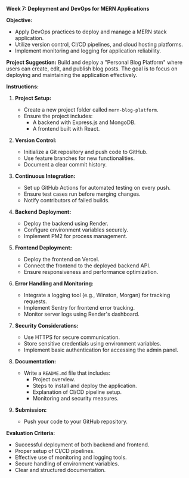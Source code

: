 
**Week 7: Deployment and DevOps for MERN Applications**

**Objective:**

- Apply DevOps practices to deploy and manage a MERN stack application.
- Utilize version control, CI/CD pipelines, and cloud hosting platforms.
- Implement monitoring and logging for application reliability.

**Project Suggestion:** Build and deploy a "Personal Blog Platform" where users can create, edit, and publish blog posts. The goal is to focus on deploying and maintaining the application effectively.

**Instructions:**

1. **Project Setup:**
   - Create a new project folder called `mern-blog-platform`.
   - Ensure the project includes:
     - A backend with Express.js and MongoDB.
     - A frontend built with React.
   
2. **Version Control:**
   - Initialize a Git repository and push code to GitHub.
   - Use feature branches for new functionalities.
   - Document a clear commit history.

3. **Continuous Integration:**
   - Set up GitHub Actions for automated testing on every push.
   - Ensure test cases run before merging changes.
   - Notify contributors of failed builds.

4. **Backend Deployment:**
   - Deploy the backend using Render.
   - Configure environment variables securely.
   - Implement PM2 for process management.

5. **Frontend Deployment:**
   - Deploy the frontend on Vercel.
   - Connect the frontend to the deployed backend API.
   - Ensure responsiveness and performance optimization.

6. **Error Handling and Monitoring:**
   - Integrate a logging tool (e.g., Winston, Morgan) for tracking requests.
   - Implement Sentry for frontend error tracking.
   - Monitor server logs using Render's dashboard.

7. **Security Considerations:**
   - Use HTTPS for secure communication.
   - Store sensitive credentials using environment variables.
   - Implement basic authentication for accessing the admin panel.

8. **Documentation:**
   - Write a `README.md` file that includes:
     - Project overview.
     - Steps to install and deploy the application.
     - Explanation of CI/CD pipeline setup.
     - Monitoring and security measures.

9. **Submission:**
   - Push your code to your GitHub repository.

**Evaluation Criteria:**

- Successful deployment of both backend and frontend.
- Proper setup of CI/CD pipelines.
- Effective use of monitoring and logging tools.
- Secure handling of environment variables.
- Clear and structured documentation.



